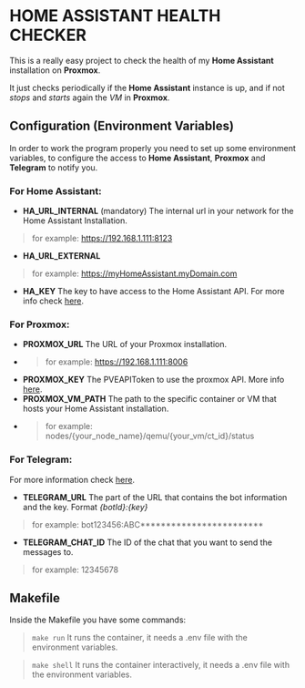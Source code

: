 # HOME ASSISTANT HEALTH CHECKER

This is a really easy project to check the health of my **Home Assistant** installation on **Proxmox**.

It just checks periodically if the **Home Assistant** instance is up, and if not _stops_ and _starts_ again the _VM_ in **Proxmox**.

## Configuration (Environment Variables)

In order to work the program properly you need to set up some environment variables, to configure the access to **Home Assistant**, **Proxmox** and **Telegram** to notify you.

### For Home Assistant:
* **HA_URL_INTERNAL** (mandatory) The internal url in your network for the Home Assistant Installation.
> for example: https://192.168.1.111:8123
* **HA_URL_EXTERNAL**
> for example: https://myHomeAssistant.myDomain.com
* **HA_KEY** The key to have access to the Home Assistant API. For more info check [here](https://developers.home-assistant.io/docs/api/rest/).

### For Proxmox:
* **PROXMOX_URL** The URL of your Proxmox installation.
* > for example: https://192.168.1.111:8006
* **PROXMOX_KEY** The PVEAPIToken to use the proxmox API. More info [here](https://pve.proxmox.com/wiki/Proxmox_VE_API).
* **PROXMOX_VM_PATH** The path to the specific container or VM that hosts your Home Assistant installation.
* > for example: nodes/{your_node_name}/qemu/{your_vm/ct_id}/status

### For Telegram:
For more information check [here](https://core.telegram.org/bots/api).
* **TELEGRAM_URL** The part of the URL that contains the bot information and the key. Format _{botId}:{key}_
> for example: bot123456:ABC************************
* **TELEGRAM_CHAT_ID** The ID of the chat that you want to send the messages to.
> for example: 12345678

## Makefile

Inside the Makefile you have some commands:

> ```make run``` It runs the container, it needs a .env file with the environment variables.

> ```make shell``` It runs the container interactively, it needs a .env file with the environment variables.